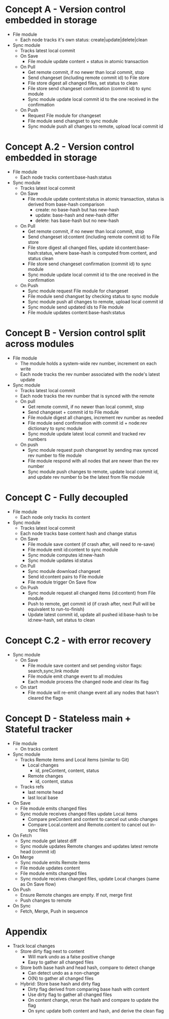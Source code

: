 # Concept A - Version control embedded in storage

- File module
  - Each node tracks it's own status: create|update|delete|clean
- Sync module
  - Tracks latest local commit
  - On Save
    - File module update content + status in atomic transaction
  - On Pull
    - Get remote commit, if no newer than local commit, stop
    - Send changeset (including remote commit id) to File store
    - File store digest all changed files, set status to clean
    - File store send changeset confirmation (commit id) to sync module
    - Sync module update local commit id to the one received in the confirmation
  - On Push
    - Request File module for changeset
    - File module send changset to sync module
    - Sync module push all changes to remote, upload local commit id

# Concept A.2 - Version control embedded in storage

- File module
  - Each node tracks content:base-hash:status
- Sync module
  - Tracks latest local commit
  - On Save
    - File module update content:status in atomic transaction, status is derived from base-hash comparison
      - create: no base-hash but has new-hash
      - update: base-hash and new-hash differ
      - delete: has base-hash but no new-hash
  - On Pull
    - Get remote commit, if no newer than local commit, stop
    - Send changeset id:content (including remote commit id) to File store
    - File store digest all changed files, update id:content:base-hash:status, where base-hash is computed from content, and status clean
    - File store send changeset confirmation (commit id) to sync module
    - Sync module update local commit id to the one received in the confirmation
  - On Push
    - Sync module request File module for changeset
    - File module send changset by checking status to sync module
    - Sync module push all changes to remote, upload local commit id
    - Sync module send updated ids to File module
    - File module updates content:base-hash:status

# Concept B - Version control split across modules

- File module
  - The module holds a system-wide rev number, increment on each write
  - Each node tracks the rev number associated with the node's latest update
- Sync module
  - Tracks latest local commit
  - Each node tracks the rev number that is synced with the remote
  - On pull
    - Get remote commit, if no newer than local commit, stop
    - Send changeset + commit id to File module
    - File module digest all changes, increment rev number as needed
    - File module send confirmation with commit id + node:rev dictionary to sync module
    - Sync module update latest local commit and tracked rev numbers
  - On push
    - Sync module request push changeset by sending max synced rev number to file module
    - File module respond with all nodes that are newer than the rev number
    - Sync module push changes to remote, update local commit id, and update rev number to be the latest from file module

# Concept C - Fully decoupled

- File module
  - Each node only tracks its content
- Sync module
  - Tracks latest local commit
  - Each node tracks base content hash and change status
  - On Save
    - File module save content (if crash after, will need to re-save)
    - File module emit id:content to sync module
    - Sync module computes id:new-hash
    - Sync module updates id:status
  - On Pull
    - Sync module download changeset
    - Send id:content pairs to File module
    - File module trigger On Save flow
  - On Push
    - Sync module request all changed items (id:content) from File module
    - Push to remote, get commit id (if crash after, next Pull will be equivalent to run-to-finish)
    - Update latest commit id, update all pushed id:base-hash to be id:new-hash, set status to clean

# Concept C.2 - with error recovery

- Sync module
  - On Save
    - File module save content and set pending visitor flags: search,sync,link module
    - File module emit change event to all modules
    - Each module process the changed node and clear its flag
  - On start
    - File module will re-emit change event all any nodes that hasn't cleared the flags

# Concept D - Stateless main + Stateful tracker

- File module
  - On tracks content
- Sync module
  - Tracks Remote items and Local items (similar to Git)
    - Local changes
      - id, preContent, content, status
    - Remote changes
      - id, content, status
  - Tracks refs
    - last remote head
    - last local base
- On Save
  - File module emits changed files
  - Sync module receives changed files update Local items
    - Compare preContent and content to cancel out undo changes
    - Compare Local.content and Remote.content to cancel out in-sync files
- On Fetch
  - Sync module get latest diff
  - Sync module updates Remote changes and updates latest remote head (commit id)
- On Merge
  - Sync module emits Remote items
  - File module updates content
  - File module emits changed files
  - Sync module receives changed files, update Local changes (same as On Save flow)
- On Push
  - Ensure Remote changes are empty. If not, merge first
  - Push changes to remote
- On Sync
  - Fetch, Merge, Push in sequence

# Appendix

- Track local changes
  - Store dirty flag next to content
    - Will mark undo as a false positive change
    - Easy to gather all changed files
  - Store both base hash and head hash, compare to detect change
    - Can detect undo as a non-change
    - O(N) to gather all changed files
  - Hybrid: Store base hash and dirty flag
    - Dirty flag derived from comparing base hash with content
    - Use dirty flag to gather all changed files
    - On content change, rerun the hash and compare to update the flag
    - On sync update both content and hash, and derive the clean flag
